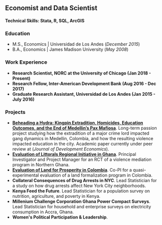 ## Economist and Data Scientist

#### Technical Skills: Stata, R, SQL, ArcGIS

### Education
- M.S., Economics	| Universidad de Los Andes (_December 2015_)	 			        		
- B.A., Economics | James Madison University (_May 2008_)

### Work Experience
- **Research Scientist, NORC at the University of Chicago (Jan 2018 - Present)**
- **Research Fellow, Inter-American Development Bank (Aug 2016 - Dec 2017)**
- **Graduate Research Assistant, Universidad de Los Andes (Jan 2015 - July 2016)**

### Projects
- [**Beheading a Hydra: Kingpin Extradition, Homicides, Education Outcomes, and the End of Medellin’s Pax Mafiosa**](https://glhaugan.github.io/Hydra/). Long-term passion project studying how the extradition of a major crime lord impacted gang dynamics in Medellin, Colombia, and how the resulting violence impacted education in the city. Academic paper currently under peer review at (_Journal of Development Economics_). 
- [**Evaluation of Littorals Regional Initiative in Ghana**](https://glhaugan.github.io/LRI/). Principal Investigator and Project Manager for an RCT of a violence mediation program in Northern Ghana.
- [**Evaluation of Land for Prosperity in Colombia**](https://glhaugan.github.io/LfP/). Co-PI for a quasi-experimental evaluation of a land formalization program in Colombia.
- **Collateral Consequences of Drug Arrests in NYC**. Lead Statistician for a study on how drug arrests affect New York City neighborhoods.
- **Kenya Feed the Future**. Lead Statistician for a population survey on nutrition, agriculture, and poverty in Kenya.
- **Millenium Challenge Corporation Ghana Power Compact Surveys**. Lead Statistician for household and enterprise surveys on electricity consumption in Accra, Ghana.
- **Women's Political Participation & Leadership**. 


